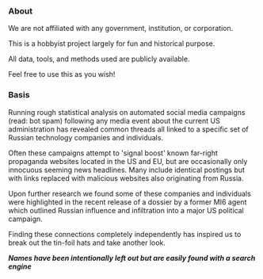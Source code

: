 ### About

We are not affiliated with any government, institution, or corporation. 

This is a hobbyist project largely for fun and historical purpose.

All data, tools, and methods used are publicly available.

Feel free to use this as you wish!

### Basis

Running rough statistical analysis on automated social media campaigns (read: bot spam) following any
media event about the current US administration has revealed common threads 
all linked to a specific set of Russian technology companies and individuals. 

Often these campaigns attempt to 'signal boost' known far-right propaganda 
websites located in the US and EU, but are occasionally only innocuous seeming news headlines. Many
include identical postings but with links replaced with malicious websites also originating
from Russia.

Upon further research we found some of these companies and individuals were 
highlighted in the recent release of a dossier by a former MI6 agent which outlined
Russian influence and infiltration into a major US political campaign.

Finding these connections completely independently has inspired us to break out
the tin-foil hats and take another look.


**_Names have been intentionally left out but are easily found with a search engine_**
